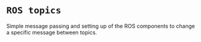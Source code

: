 # `ROS topics`
Simple message passing and setting up of the ROS components to change a specific message between topics.